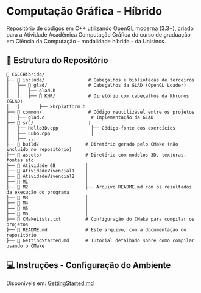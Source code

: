 # Computação Gráfica - Híbrido

Repositório de códigos em C++ utilizando OpenGL moderna (3.3+), criado para a Atividade Acadêmica Computação Gráfica do curso de graduação em Ciência da Computação - modalidade híbrida - da Unisinos.


## 📂 Estrutura do Repositório

```plaintext
📂 CGCCHibrido/
├── 📂 include/                # Cabeçalhos e bibliotecas de terceiros
│   ├── 📂 glad/               # Cabeçalhos da GLAD (OpenGL Loader)
│   │   ├── glad.h
│   │   ├── 📂 KHR/            # Diretório com cabeçalhos da Khronos (GLAD)
│   │       ├── khrplatform.h
├── 📂 common/                 # Código reutilizável entre os projetos
│   ├── glad.c                 # Implementação da GLAD
├── 📂 src/                    |       
│   ├── Hello3D.cpp            ├── Código-fonte dos exercícios
│   ├── Cubo.cpp               │
│   ├── ...                   
├── 📂 build/                 # Diretório gerado pelo CMake (não incluído no repositório)
├── 📂 assets/                # Diretório com modelos 3D, texturas, fontes etc
├── 📂 Atividade GB           │
├── 📂 AtividadeVivencial1    │
├── 📂 AtividadeVivencial2    │
├── 📂 M1                     │
├── 📂 M2                     ├── Arquivo README.md com os resultados da execução do programa
├── 📂 M3                     │
├── 📂 M4                     │
├── 📂 M5                     │
├── 📂 M6                     │
├── 📄 CMakeLists.txt         # Configuração do CMake para compilar os projetos
├── 📄 README.md              # Este arquivo, com a documentação do repositório
├── 📄 GettingStarted.md      # Tutorial detalhado sobre como compilar usando o CMake
```

## 💻 Instruções - Configuração do Ambiente 

Disponíveis em: [GettingStarted.md](https://github.com/juZanette/CGCCHibrido/blob/main/GettingStarted.md)

